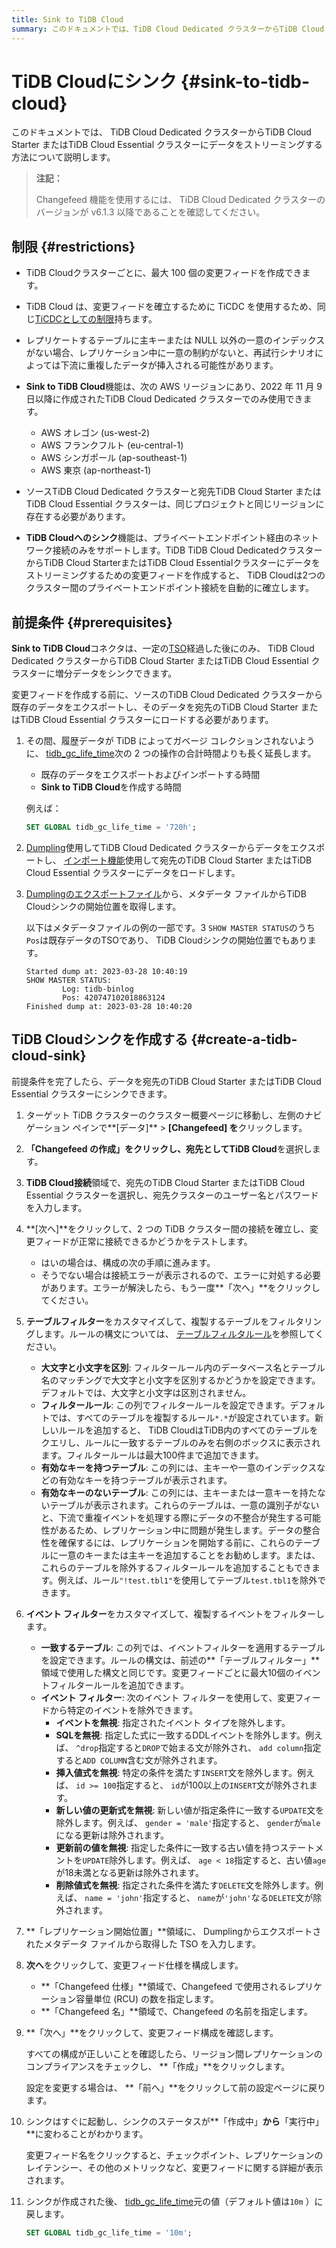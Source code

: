 ```yaml
---
title: Sink to TiDB Cloud
summary: このドキュメントでは、TiDB Cloud Dedicated クラスターからTiDB Cloud Starter またはTiDB Cloud Essential クラスターにデータをストリーミングする方法について説明します。この機能には、利用可能な変更フィード数とリージョン数に制限があります。前提条件として、tidb_gc_life_time の拡張、データのバックアップ、 TiDB Cloudシンクの開始位置の取得が必要です。TiDB TiDB Cloudシンクを作成するには、クラスターの概要ページに移動し、接続を確立し、テーブルとイベントフィルターをカスタマイズし、レプリケーション開始位置を入力し、変更フィード仕様を指定し、構成を確認してシンクを作成します。最後に、tidb_gc_life_time を元の値に戻します。
---
```


# TiDB Cloudにシンク {#sink-to-tidb-cloud}

このドキュメントでは、 TiDB Cloud Dedicated クラスターからTiDB Cloud Starter またはTiDB Cloud Essential クラスターにデータをストリーミングする方法について説明します。

> **注記：**
>
> Changefeed 機能を使用するには、 TiDB Cloud Dedicated クラスターのバージョンが v6.1.3 以降であることを確認してください。

## 制限 {#restrictions}

-   TiDB Cloudクラスターごとに、最大 100 個の変更フィードを作成できます。

-   TiDB Cloud は、変更フィードを確立するために TiCDC を使用するため、同じ[TiCDCとしての制限](https://docs.pingcap.com/tidb/stable/ticdc-overview#unsupported-scenarios)持ちます。

-   レプリケートするテーブルに主キーまたは NULL 以外の一意のインデックスがない場合、レプリケーション中に一意の制約がないと、再試行シナリオによっては下流に重複したデータが挿入される可能性があります。

-   **Sink to TiDB Cloud**機能は、次の AWS リージョンにあり、2022 年 11 月 9 日以降に作成されたTiDB Cloud Dedicated クラスターでのみ使用できます。

    -   AWS オレゴン (us-west-2)
    -   AWS フランクフルト (eu-central-1)
    -   AWS シンガポール (ap-southeast-1)
    -   AWS 東京 (ap-northeast-1)

-   ソースTiDB Cloud Dedicated クラスターと宛先TiDB Cloud Starter またはTiDB Cloud Essential クラスターは、同じプロジェクトと同じリージョンに存在する必要があります。

-   **TiDB Cloudへのシンク**機能は、プライベートエンドポイント経由のネットワーク接続のみをサポートします。TiDB TiDB Cloud DedicatedクラスターからTiDB Cloud StarterまたはTiDB Cloud Essentialクラスターにデータをストリーミングするための変更フィードを作成すると、 TiDB Cloudは2つのクラスター間のプライベートエンドポイント接続を自動的に確立します。

## 前提条件 {#prerequisites}

**Sink to TiDB Cloud**コネクタは、一定の[TSO](https://docs.pingcap.com/tidb/stable/glossary#tso)経過した後にのみ、 TiDB Cloud Dedicated クラスターからTiDB Cloud Starter またはTiDB Cloud Essential クラスターに増分データをシンクできます。

変更フィードを作成する前に、ソースのTiDB Cloud Dedicated クラスターから既存のデータをエクスポートし、そのデータを宛先のTiDB Cloud Starter またはTiDB Cloud Essential クラスターにロードする必要があります。

1.  その間、履歴データが TiDB によってガベージ コレクションされないように、 [tidb_gc_life_time](https://docs.pingcap.com/tidb/stable/system-variables#tidb_gc_life_time-new-in-v50)次の 2 つの操作の合計時間よりも長く延長します。

    -   既存のデータをエクスポートおよびインポートする時間
    -   **Sink to TiDB Cloud**を作成する時間

    例えば：

    ```sql
    SET GLOBAL tidb_gc_life_time = '720h';
    ```

2.  [Dumpling](https://docs.pingcap.com/tidb/stable/dumpling-overview)使用してTiDB Cloud Dedicated クラスターからデータをエクスポートし、 [インポート機能](/tidb-cloud/import-csv-files-serverless.md)使用して宛先のTiDB Cloud Starter またはTiDB Cloud Essential クラスターにデータをロードします。

3.  [Dumplingのエクスポートファイル](https://docs.pingcap.com/tidb/stable/dumpling-overview#format-of-exported-files)から、メタデータ ファイルからTiDB Cloudシンクの開始位置を取得します。

    以下はメタデータファイルの例の一部です。3 `SHOW MASTER STATUS`のうち`Pos`は既存データのTSOであり、 TiDB Cloudシンクの開始位置でもあります。

        Started dump at: 2023-03-28 10:40:19
        SHOW MASTER STATUS:
                Log: tidb-binlog
                Pos: 420747102018863124
        Finished dump at: 2023-03-28 10:40:20

## TiDB Cloudシンクを作成する {#create-a-tidb-cloud-sink}

前提条件を完了したら、データを宛先のTiDB Cloud Starter またはTiDB Cloud Essential クラスターにシンクできます。

1.  ターゲット TiDB クラスターのクラスター概要ページに移動し、左側のナビゲーション ペインで**[データ]** &gt; **[Changefeed] を**クリックします。

2.  **「Changefeed の作成」**をクリックし、宛先として**TiDB Cloud**を選択します。

3.  **TiDB Cloud接続**領域で、宛先のTiDB Cloud Starter またはTiDB Cloud Essential クラスターを選択し、宛先クラスターのユーザー名とパスワードを入力します。

4.  **[次へ]**をクリックして、2 つの TiDB クラスター間の接続を確立し、変更フィードが正常に接続できるかどうかをテストします。

    -   はいの場合は、構成の次の手順に進みます。
    -   そうでない場合は接続エラーが表示されるので、エラーに対処する必要があります。エラーが解決したら、もう一度**「次へ」**をクリックしてください。

5.  **テーブルフィルター**をカスタマイズして、複製するテーブルをフィルタリングします。ルールの構文については、 [テーブルフィルタルール](/table-filter.md)を参照してください。

    -   **大文字と小文字を区別**: フィルタールール内のデータベース名とテーブル名のマッチングで大文字と小文字を区別するかどうかを設定できます。デフォルトでは、大文字と小文字は区別されません。
    -   **フィルタールール**: この列でフィルタールールを設定できます。デフォルトでは、すべてのテーブルを複製するルール`*.*`が設定されています。新しいルールを追加すると、 TiDB CloudはTiDB内のすべてのテーブルをクエリし、ルールに一致するテーブルのみを右側のボックスに表示されます。フィルタールールは最大100件まで追加できます。
    -   **有効なキーを持つテーブル**: この列には、主キーや一意のインデックスなどの有効なキーを持つテーブルが表示されます。
    -   **有効なキーのないテーブル**: この列には、主キーまたは一意キーを持たないテーブルが表示されます。これらのテーブルは、一意の識別子がないと、下流で重複イベントを処理する際にデータの不整合が発生する可能性があるため、レプリケーション中に問題が発生します。データの整合性を確保するには、レプリケーションを開始する前に、これらのテーブルに一意のキーまたは主キーを追加することをお勧めします。または、これらのテーブルを除外するフィルタールールを追加することもできます。例えば、ルール`"!test.tbl1"`を使用してテーブル`test.tbl1`を除外できます。

6.  **イベント フィルター**をカスタマイズして、複製するイベントをフィルターします。

    -   **一致するテーブル**: この列では、イベントフィルターを適用するテーブルを設定できます。ルールの構文は、前述の**「テーブルフィルター」**領域で使用した構文と同じです。変更フィードごとに最大10個のイベントフィルタールールを追加できます。
    -   **イベント フィルター**: 次のイベント フィルターを使用して、変更フィードから特定のイベントを除外できます。
        -   **イベントを無視**: 指定されたイベント タイプを除外します。
        -   **SQLを無視**: 指定した式に一致するDDLイベントを除外します。例えば、 `^drop`指定すると`DROP`で始まる文が除外され、 `add column`指定すると`ADD COLUMN`含む文が除外されます。
        -   **挿入値式を無視**: 特定の条件を満たす`INSERT`文を除外します。例えば、 `id >= 100`指定すると、 `id`が100以上の`INSERT`文が除外されます。
        -   **新しい値の更新式を無視**: 新しい値が指定条件に一致する`UPDATE`文を除外します。例えば、 `gender = 'male'`指定すると、 `gender`が`male`になる更新は除外されます。
        -   **更新前の値を無視**: 指定した条件に一致する古い値を持つステートメントを`UPDATE`除外します。例えば、 `age < 18`指定すると、古い値`age`が18未満となる更新は除外されます。
        -   **削除値式を無視**: 指定された条件を満たす`DELETE`文を除外します。例えば、 `name = 'john'`指定すると、 `name`が`'john'`なる`DELETE`文が除外されます。

7.  **「レプリケーション開始位置」**領域に、 Dumplingからエクスポートされたメタデータ ファイルから取得した TSO を入力します。

8.  **次へ**をクリックして、変更フィード仕様を構成します。

    -   **「Changefeed 仕様」**領域で、Changefeed で使用されるレプリケーション容量単位 (RCU) の数を指定します。
    -   **「Changefeed 名」**領域で、Changefeed の名前を指定します。

9.  **「次へ」**をクリックして、変更フィード構成を確認します。

    すべての構成が正しいことを確認したら、リージョン間レプリケーションのコンプライアンスをチェックし、 **「作成」**をクリックします。

    設定を変更する場合は、 **「前へ」**をクリックして前の設定ページに戻ります。

10. シンクはすぐに起動し、シンクのステータスが**「作成中」**から**「実行中」**に変わることがわかります。

    変更フィード名をクリックすると、チェックポイント、レプリケーションのレイテンシー、その他のメトリックなど、変更フィードに関する詳細が表示されます。

11. シンクが作成された後、 [tidb_gc_life_time](https://docs.pingcap.com/tidb/stable/system-variables#tidb_gc_life_time-new-in-v50)元の値（デフォルト値は`10m` ）に戻します。

    ```sql
    SET GLOBAL tidb_gc_life_time = '10m';
    ```
